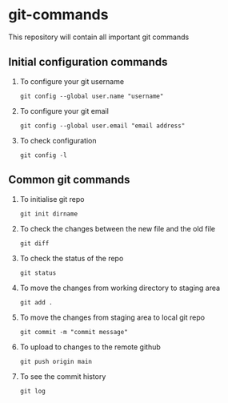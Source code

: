 # git-commands 
This repository will contain all important git commands
## Initial configuration commands
1. To configure your git username 
   ```
   git config --global user.name "username"
   ```
1. To configure your git email
   ```
   git config --global user.email "email address"
   ```
1. To check configuration 
   ```
   git config -l
   ```
## Common git commands
1. To initialise git repo
   ```
   git init dirname
   ```
1. To check the changes between the new file and the old file
   ```
   git diff
   ```
1. To check the status of the repo
   ```
   git status
   ```
1. To move the changes from working directory to staging area
   ```
   git add .
   ```
1. To move the changes from staging area to local git repo 
   ```
   git commit -m "commit message"
   ```
1. To upload to changes to the remote github  
   ```
   git push origin main
   ```
1. To see the commit history
   ```
   git log
   ```
